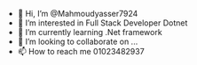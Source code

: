 - 👋 Hi, I’m @Mahmoudyasser7924
- 👀 I’m interested in Full Stack Developer Dotnet
- 🌱 I’m currently learning .Net framework
- 💞️ I’m looking to collaborate on ...
- 📫 How to reach me 01023482937

<!---
Mahmoudyasser7924/Mahmoudyasser7924 is a ✨ special ✨ repository because its `README.md` (this file) appears on your GitHub profile.
You can click the Preview link to take a look at your changes.
--->
